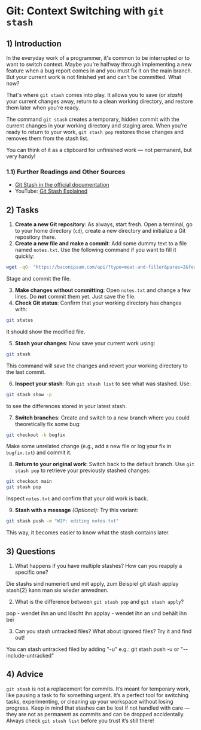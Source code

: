 <!---
{
  "depends_on": ["https://github.com/STEMgraph/2f4d1f4f-a53b-485e-a290-2da6b69353b2"],
  "author": ["Tabea Röthemeyer","Stephan Bökelmann"],
  "first_used": "2025-04-12",
  "keywords": ["git", "stash", "context-switch"]
}
--->

# Git: Context Switching with `git stash`

## 1) Introduction
In the everyday work of a programmer, it's common to be interrupted or to want to switch context. Maybe you're halfway through implementing a new feature when a bug report comes in and you must fix it on the main branch. But your current work is not finished yet and can't be committed. What now?

That's where `git stash` comes into play. It allows you to save (or *stash*) your current changes away, return to a clean working directory, and restore them later when you're ready.

The command `git stash` creates a temporary, hidden commit with the current changes in your working directory and staging area. When you’re ready to return to your work, `git stash pop` restores those changes and removes them from the stash list.

You can think of it as a clipboard for unfinished work — not permanent, but very handy!

### 1.1) Further Readings and Other Sources
- [Git Stash in the official documentation](https://git-scm.com/book/en/v2/Git-Tools-Stashing-and-Cleaning)
- YouTube: [Git Stash Explained](https://www.youtube.com/watch?v=KLEDKgMmbBI)

## 2) Tasks
1. **Create a new Git repository**: As always, start fresh. Open a terminal, go to your home directory (`cd`), create a new directory and initialize a Git repository there.
2. **Create a new file and make a commit**: Add some dummy text to a file named `notes.txt`. Use the following command if you want to fill it quickly:
```sh
wget -qO- "https://baconipsum.com/api/?type=meat-and-filler&paras=2&format=text" > notes.txt
```
Stage and commit the file.

3. **Make changes without committing**: Open `notes.txt` and change a few lines. Do **not** commit them yet. Just save the file.
4. **Check Git status**: Confirm that your working directory has changes with:
```sh
git status
```
It should show the modified file.

5. **Stash your changes**: Now save your current work using:
```sh
git stash
```
This command will save the changes and revert your working directory to the last commit.

6. **Inspect your stash**: Run `git stash list` to see what was stashed. Use:
```sh
git stash show -p
```
to see the differences stored in your latest stash.

7. **Switch branches**: Create and switch to a new branch where you could theoretically fix some bug:
```sh
git checkout -b bugfix
```
Make some unrelated change (e.g., add a new file or log your fix in `bugfix.txt`) and commit it.

8. **Return to your original work**: Switch back to the default branch. Use `git stash pop` to retrieve your previously stashed changes:
```sh
git checkout main
git stash pop
```
Inspect `notes.txt` and confirm that your old work is back. 

9. **Stash with a message** *(Optional)*: Try this variant:
```sh
git stash push -m "WIP: editing notes.txt"
```
This way, it becomes easier to know what the stash contains later.

## 3) Questions
1. What happens if you have multiple stashes? How can you reapply a specific one?

Die stashs sind numeriert und mit apply, zum Beispiel git stash applay stash{2} kann man sie wieder anwednen.

2. What is the difference between `git stash pop` and `git stash apply`?

pop - wendet ihn an und löscht ihn
applay - wendet ihn an und behält ihn bei

3. Can you stash untracked files? What about ignored files? Try it and find out!

You can stash untracked filed by adding "-u" e.g.: git stash push -u or "--include-untracked"


## 4) Advice
`git stash` is not a replacement for commits. It’s meant for temporary work, like pausing a task to fix something urgent. It’s a perfect tool for switching tasks, experimenting, or cleaning up your workspace without losing progress. Keep in mind that stashes can be lost if not handled with care — they are not as permanent as commits and can be dropped accidentally. Always check `git stash list` before you trust it’s still there!
